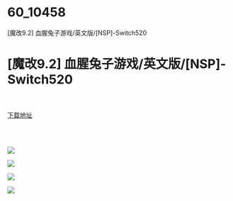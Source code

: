 # 60_10458
[魔改9.2] 血腥兔子游戏/英文版/[NSP]-Switch520
# [魔改9.2] 血腥兔子游戏/英文版/[NSP]-Switch520
 <br/></br>
[下载地址](https://www.switch520.cc/article/10458 "下载地址")
<br/></br>

<p>&nbsp;</p>
<p><img src="https://www.switch520.cc/muke_img/upload_art_editor_20210311-1_9c240289fe0af3656dd73f6c68ec309e.jpg"></p>
<p><img src="https://www.switch520.cc/muke_img/upload_art_editor_20210311-1_ec8912ed51f6754e2a656870dc92bfcf.jpg"></p>
<p><img src="https://www.switch520.cc/muke_img/upload_art_editor_20210311-1_e74f623215a9b2ce04f534f7a21b7e4a.jpg"></p>
<p><img src="https://www.switch520.cc/muke_img/upload_art_editor_20210311-1_546ba8b091da47cbf6a3b647d3b6c02d.jpg"><strong>&nbsp;</strong></p>
